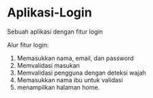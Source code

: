 # Aplikasi-Login
Sebuah aplikasi dengan fitur login

Alur fitur login:
1. Memasukkan nama, email, dan password
2. Memvalidasi masukan
3. Memvalidasi pengguna dengan deteksi wajah
4. Memasukkan nama ibu untuk validasi
5. menampilkan halaman home.
